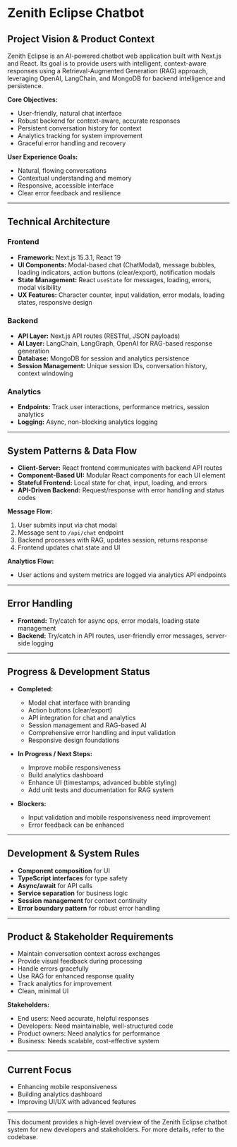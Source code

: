 # Zenith Eclipse Chatbot

## Project Vision & Product Context

Zenith Eclipse is an AI-powered chatbot web application built with Next.js and React. Its goal is to provide users with intelligent, context-aware responses using a Retrieval-Augmented Generation (RAG) approach, leveraging OpenAI, LangChain, and MongoDB for backend intelligence and persistence.

**Core Objectives:**
- User-friendly, natural chat interface
- Robust backend for context-aware, accurate responses
- Persistent conversation history for context
- Analytics tracking for system improvement
- Graceful error handling and recovery

**User Experience Goals:**
- Natural, flowing conversations
- Contextual understanding and memory
- Responsive, accessible interface
- Clear error feedback and resilience

---

## Technical Architecture

### Frontend
- **Framework:** Next.js 15.3.1, React 19
- **UI Components:** Modal-based chat (ChatModal), message bubbles, loading indicators, action buttons (clear/export), notification modals
- **State Management:** React `useState` for messages, loading, errors, modal visibility
- **UX Features:** Character counter, input validation, error modals, loading states, responsive design

### Backend
- **API Layer:** Next.js API routes (RESTful, JSON payloads)
- **AI Layer:** LangChain, LangGraph, OpenAI for RAG-based response generation
- **Database:** MongoDB for session and analytics persistence
- **Session Management:** Unique session IDs, conversation history, context windowing

### Analytics
- **Endpoints:** Track user interactions, performance metrics, session analytics
- **Logging:** Async, non-blocking analytics logging

---

## System Patterns & Data Flow

- **Client-Server:** React frontend communicates with backend API routes
- **Component-Based UI:** Modular React components for each UI element
- **Stateful Frontend:** Local state for chat, input, loading, and errors
- **API-Driven Backend:** Request/response with error handling and status codes

**Message Flow:**
1. User submits input via chat modal
2. Message sent to `/api/chat` endpoint
3. Backend processes with RAG, updates session, returns response
4. Frontend updates chat state and UI

**Analytics Flow:**
- User actions and system metrics are logged via analytics API endpoints

---

## Error Handling

- **Frontend:** Try/catch for async ops, error modals, loading state management
- **Backend:** Try/catch in API routes, user-friendly error messages, server-side logging

---

## Progress & Development Status

- **Completed:**
  - Modal chat interface with branding
  - Action buttons (clear/export)
  - API integration for chat and analytics
  - Session management and RAG-based AI
  - Comprehensive error handling and input validation
  - Responsive design foundations

- **In Progress / Next Steps:**
  - Improve mobile responsiveness
  - Build analytics dashboard
  - Enhance UI (timestamps, advanced bubble styling)
  - Add unit tests and documentation for RAG system

- **Blockers:**
  - Input validation and mobile responsiveness need improvement
  - Error feedback can be enhanced

---

## Development & System Rules

- **Component composition** for UI
- **TypeScript interfaces** for type safety
- **Async/await** for API calls
- **Service separation** for business logic
- **Session management** for context continuity
- **Error boundary pattern** for robust error handling

---

## Product & Stakeholder Requirements

- Maintain conversation context across exchanges
- Provide visual feedback during processing
- Handle errors gracefully
- Use RAG for enhanced response quality
- Track analytics for improvement
- Clean, minimal UI

**Stakeholders:**
- End users: Need accurate, helpful responses
- Developers: Need maintainable, well-structured code
- Product owners: Need analytics for performance
- Business: Needs scalable, cost-effective system

---

## Current Focus

- Enhancing mobile responsiveness
- Building analytics dashboard
- Improving UI/UX with advanced features

---

This document provides a high-level overview of the Zenith Eclipse chatbot system for new developers and stakeholders. For more details, refer to the codebase.